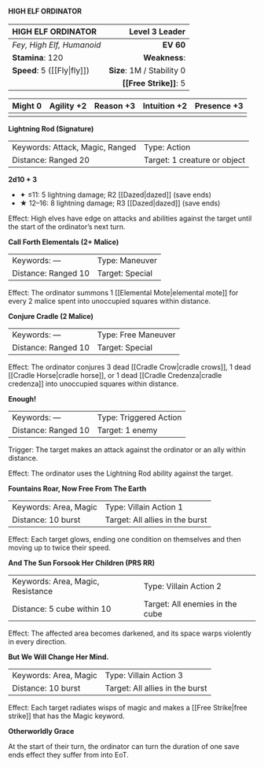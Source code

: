 #### HIGH ELF ORDINATOR

| HIGH ELF ORDINATOR          |         **Level 3 Leader** |
| :-------------------------- | -------------------------: |
| *Fey, High Elf, Humanoid*   |                  **EV 60** |
| **Stamina**: 120            |              **Weakness**: |
| **Speed**: 5 ([[Fly\|fly]]) | **Size**: 1M / Stability 0 |
|                             |     **[[Free Strike]]**: 5 |

| **Might** 0 | **Agility** +2 | **Reason** +3 | **Intuition** +2 | **Presence** +3 |
| ----------- | -------------- | ------------- | ---------------- | --------------- |
|             |                |               |                  |                 |

**Lightning Rod (Signature)**

|                                 |                              |
| :------------------------------ | :--------------------------- |
| Keywords: Attack, Magic, Ranged | Type: Action                 |
| Distance: Ranged 20             | Target: 1 creature or object |

**2d10 + 3**

- ✦ ≤11: 5 lightning damage; R2 [[Dazed|dazed]] (save ends)
- ★ 12–16: 8 lightning damage; R3 [[Dazed|dazed]] (save ends)

Effect: High elves have edge on attacks and abilities against the target until the start of the ordinator’s next turn.

**Call Forth Elementals (2+ Malice)**

|                     |                 |
| :------------------ | :-------------- |
| Keywords: —         | Type: Maneuver  |
| Distance: Ranged 10 | Target: Special |

Effect: The ordinator summons 1 [[Elemental Mote|elemental mote]] for every 2 malice spent into unoccupied squares within distance.

**Conjure Cradle (2 Malice)**

|                     |                     |
| :------------------ | :------------------ |
| Keywords: —         | Type: Free Maneuver |
| Distance: Ranged 10 | Target: Special     |

Effect: The ordinator conjures 3 dead [[Cradle Crow|cradle crows]], 1 dead [[Cradle Horse|cradle horse]], or 1 dead [[Cradle Credenza|cradle credenza]] into unoccupied squares within distance.

**Enough!**

|                     |                        |
| :------------------ | :--------------------- |
| Keywords: —         | Type: Triggered Action |
| Distance: Ranged 10 | Target: 1 enemy        |

Trigger: The target makes an attack against the ordinator or an ally within distance.

Effect: The ordinator uses the Lightning Rod ability against the target.

**Fountains Roar, Now Free From The Earth**

|                       |                                 |
| :-------------------- | :------------------------------ |
| Keywords: Area, Magic | Type: Villain Action 1          |
| Distance: 10 burst    | Target: All allies in the burst |

Effect: Each target glows, ending one condition on themselves and then moving up to twice their speed.

**And The Sun Forsook Her Children (PRS RR)**

|                                   |                                 |
| :-------------------------------- | :------------------------------ |
| Keywords: Area, Magic, Resistance | Type: Villain Action 2          |
| Distance: 5 cube within 10        | Target: All enemies in the cube |

Effect: The affected area becomes darkened, and its space warps violently in every direction.

**But We Will Change Her Mind.**

|                       |                                 |
| :-------------------- | :------------------------------ |
| Keywords: Area, Magic | Type: Villain Action 3          |
| Distance: 10 burst    | Target: All allies in the burst |

Effect: Each target radiates wisps of magic and makes a [[Free Strike|free strike]] that has the Magic keyword.

**Otherworldly Grace**

At the start of their turn, the ordinator can turn the duration of one save ends effect they suffer from into EoT.
